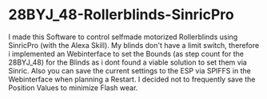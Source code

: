 # 28BYJ_48-Rollerblinds-SinricPro

I made this Software to control selfmade motorized Rollerblinds using SinricPro (with the Alexa Skill).
My blinds don't have a limit switch, therefore i implemented an Webinterface to set the Bounds (as step count for the 28BYJ_48) for the Blinds as i dont found a viable solution to set them via Sinric.
Also you can save the current settings to the ESP via SPIFFS in the Webinterface when planning a Restart. I decided not to frequently save the Position Values to minimize Flash wear.
 
